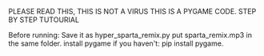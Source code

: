 PLEASE READ THIS, THIS IS NOT A VIRUS THIS IS A PYGAME CODE.
STEP BY STEP TUTOURIAL

Before running: Save it as hyper_sparta_remix.py put sparta_remix.mp3 in the same folder. install pygame if you haven't: pip install pygame.
